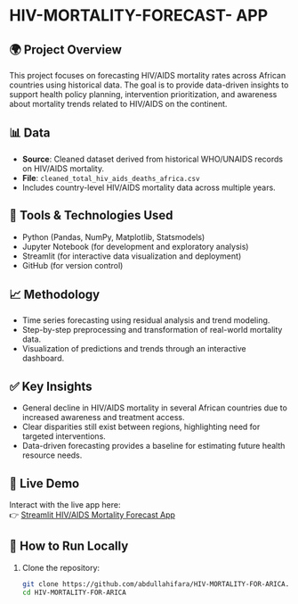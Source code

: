 
# HIV-MORTALITY-FORECAST- APP

## 🌍 Project Overview
This project focuses on forecasting HIV/AIDS mortality rates across African countries using historical data. The goal is to provide data-driven insights to support health policy planning, intervention prioritization, and awareness about mortality trends related to HIV/AIDS on the continent.

## 📊 Data
- **Source**: Cleaned dataset derived from historical WHO/UNAIDS records on HIV/AIDS mortality.
- **File**: `cleaned_total_hiv_aids_deaths_africa.csv`
- Includes country-level HIV/AIDS mortality data across multiple years.

## 🧠 Tools & Technologies Used
- Python (Pandas, NumPy, Matplotlib, Statsmodels)
- Jupyter Notebook (for development and exploratory analysis)
- Streamlit (for interactive data visualization and deployment)
- GitHub (for version control)

## 📈 Methodology
- Time series forecasting using residual analysis and trend modeling.
- Step-by-step preprocessing and transformation of real-world mortality data.
- Visualization of predictions and trends through an interactive dashboard.

## ✅ Key Insights
- General decline in HIV/AIDS mortality in several African countries due to increased awareness and treatment access.
- Clear disparities still exist between regions, highlighting need for targeted interventions.
- Data-driven forecasting provides a baseline for estimating future health resource needs.

## 🚀 Live Demo
Interact with the live app here:  
👉 [Streamlit HIV/AIDS Mortality Forecast App](https://hiv-mortality-for-arica-fptngqdkbe3qu97bgmvduj.streamlit.app/)

## 📂 How to Run Locally
1. Clone the repository:
   ```bash
   git clone https://github.com/abdullahifara/HIV-MORTALITY-FOR-ARICA.git
   cd HIV-MORTALITY-FOR-ARICA
